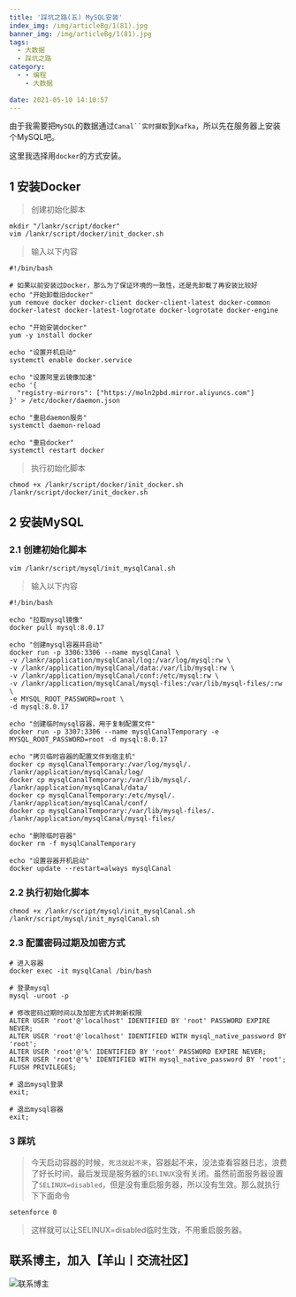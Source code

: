 ```yaml
---
title: '踩坑之路(五) MySQL安装'
index_img: /img/articleBg/1(81).jpg
banner_img: /img/articleBg/1(81).jpg
tags:
  - 大数据
  - 踩坑之路
category:
  - - 编程
    - 大数据
    
date: 2021-05-10 14:10:57
---
```


由于我需要把`MySQL`的数据通过`Canal``实时摄取`到`Kafka`，所以先在服务器上安装个MySQL吧。

这里我选择用`docker`的方式安装。

<!-- more -->

## 1 安装Docker

> 创建初始化脚本 

```shell
mkdir "/lankr/script/docker"
vim /lankr/script/docker/init_docker.sh
```

> 输入以下内容

```shell
#!/bin/bash

# 如果以前安装过Docker，那么为了保证环境的一致性，还是先卸载了再安装比较好
echo "开始卸载旧docker"
yum remove docker docker-client docker-client-latest docker-common docker-latest docker-latest-logrotate docker-logrotate docker-engine

echo "开始安装docker"
yum -y install docker

echo "设置开机启动"
systemctl enable docker.service

echo "设置阿里云镜像加速"
echo '{
  "registry-mirrors": ["https://moln2pbd.mirror.aliyuncs.com"]
}' > /etc/docker/daemon.json

echo "重启daemon服务"
systemctl daemon-reload

echo "重启docker"
systemctl restart docker
```

> 执行初始化脚本

```shell
chmod +x /lankr/script/docker/init_docker.sh
/lankr/script/docker/init_docker.sh
```

## 2 安装MySQL

### 2.1 创建初始化脚本

```shell
vim /lankr/script/mysql/init_mysqlCanal.sh
```

> 输入以下内容

```shell
#!/bin/bash

echo "拉取mysql镜像"
docker pull mysql:8.0.17

echo "创建mysql容器并启动"
docker run -p 3306:3306 --name mysqlCanal \
-v /lankr/application/mysqlCanal/log:/var/log/mysql:rw \
-v /lankr/application/mysqlCanal/data:/var/lib/mysql:rw \
-v /lankr/application/mysqlCanal/conf:/etc/mysql:rw \
-v /lankr/application/mysqlCanal/mysql-files:/var/lib/mysql-files/:rw \
-e MYSQL_ROOT_PASSWORD=root \
-d mysql:8.0.17

echo "创建临时mysql容器，用于复制配置文件"
docker run -p 3307:3306 --name mysqlCanalTemporary -e MYSQL_ROOT_PASSWORD=root -d mysql:8.0.17

echo "拷贝临时容器的配置文件到宿主机"
docker cp mysqlCanalTemporary:/var/log/mysql/. /lankr/application/mysqlCanal/log/
docker cp mysqlCanalTemporary:/var/lib/mysql/. /lankr/application/mysqlCanal/data/
docker cp mysqlCanalTemporary:/etc/mysql/. /lankr/application/mysqlCanal/conf/
docker cp mysqlCanalTemporary:/var/lib/mysql-files/. /lankr/application/mysqlCanal/mysql-files/

echo "删除临时容器"
docker rm -f mysqlCanalTemporary

echo "设置容器开机启动"
docker update --restart=always mysqlCanal
```

### 2.2 执行初始化脚本

```shell
chmod +x /lankr/script/mysql/init_mysqlCanal.sh
/lankr/script/mysql/init_mysqlCanal.sh
```

### 2.3 配置密码过期及加密方式

```shell
# 进入容器
docker exec -it mysqlCanal /bin/bash

# 登录mysql
mysql -uroot -p 

# 修改密码过期时间以及加密方式并刷新权限
ALTER USER 'root'@'localhost' IDENTIFIED BY 'root' PASSWORD EXPIRE NEVER;
ALTER USER 'root'@'localhost' IDENTIFIED WITH mysql_native_password BY 'root';
ALTER USER 'root'@'%' IDENTIFIED BY 'root' PASSWORD EXPIRE NEVER;
ALTER USER 'root'@'%' IDENTIFIED WITH mysql_native_password BY 'root';
FLUSH PRIVILEGES;

# 退出mysql登录
exit;

# 退出mysql容器
exit;
```

### 3 踩坑

> 今天启动容器的时候，`死活就起不来`，容器起不来，没法查看容器日志，浪费了好长时间，最后发现是服务器的`SELINUX`没有关闭。虽然前面服务器设置了`SELINUX=disabled`，但是没有重启服务器，所以没有生效。那么就执行下下面命令

```shell
setenforce 0
```

> 这样就可以让SELINUX=disabled临时生效，不用重启服务器。

## 联系博主，加入【羊山丨交流社区】
![联系博主](/img/icon/wechatFindMe.png)